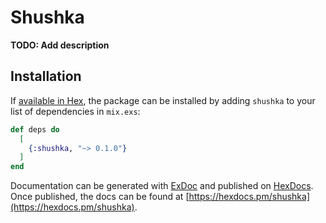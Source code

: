 # Shushka

**TODO: Add description**

## Installation

If [available in Hex](https://hex.pm/docs/publish), the package can be installed
by adding `shushka` to your list of dependencies in `mix.exs`:

```elixir
def deps do
  [
    {:shushka, "~> 0.1.0"}
  ]
end
```

Documentation can be generated with [ExDoc](https://github.com/elixir-lang/ex_doc)
and published on [HexDocs](https://hexdocs.pm). Once published, the docs can
be found at [https://hexdocs.pm/shushka](https://hexdocs.pm/shushka).


